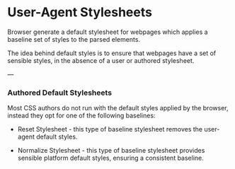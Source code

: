 # User-Agent Stylesheets

Browser generate a default stylesheet for webpages which applies a baseline set of styles to the parsed elements.

The idea behind default styles is to ensure that webpages have a set of sensible styles, in the absence of a user or authored stylesheet.

—

### Authored Default Stylesheets

Most CSS authors do not run with the default styles applied by the browser, instead they opt for one of the following baselines:

- Reset Stylesheet - this type of baseline stylesheet removes the user-agent default styles.

- Normalize Stylesheet - this type of baseline stylesheet provides sensible platform default styles, ensuring a consistent baseline.

